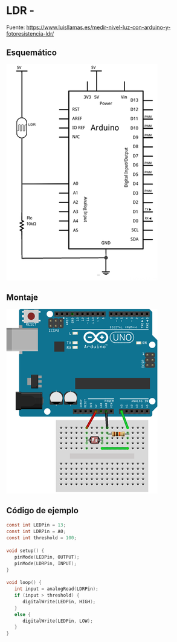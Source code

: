 # LDR -

Fuente: https://www.luisllamas.es/medir-nivel-luz-con-arduino-y-fotoresistencia-ldr/


## Esquemático

![arduino-ldr-esquema](images/arduino-ldr-esquema.png)

## Montaje
![arduino-ldr-montaje](images/arduino-ldr-montaje.png)

## Código de ejemplo


```C
const int LEDPin = 13;
const int LDRPin = A0;
const int threshold = 100;

void setup() {
   pinMode(LEDPin, OUTPUT);
   pinMode(LDRPin, INPUT);
}

void loop() {
   int input = analogRead(LDRPin);
   if (input > threshold) {
      digitalWrite(LEDPin, HIGH);
   }
   else {
      digitalWrite(LEDPin, LOW);
   }
}
```

